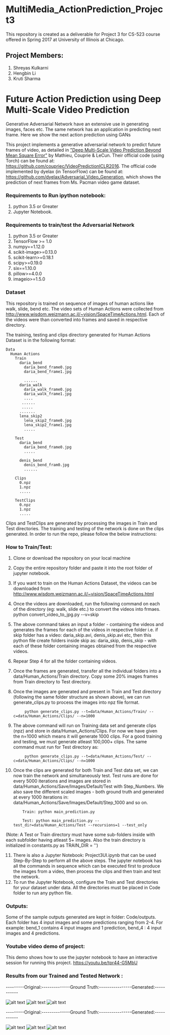 # MultiMedia_ActionPrediction_Project3

This repository is created as a deliverable for Project 3 for CS-523 course offered in Spring 2017 at University of Illinois at Chicago.

## Project Members:
1. Shreyas Kulkarni
2. Hengbin Li
3. Kruti Sharma

# Future Action Prediction using Deep Multi-Scale Video Prediction

Generative Adversarial Network have an extensive use in generating images, faces etc. The same network has an application in predicting next frame. Here we show the next action prediction using GANs

This project implements a generative adversarial network to predict future frames of video, as detailed in 
["Deep Multi-Scale Video Prediction Beyond Mean Square Error"](https://arxiv.org/abs/1511.05440) by Mathieu, 
Couprie & LeCun. Their official code (using Torch) can be found at: https://github.com/coupriec/VideoPredictionICLR2016. The official code implemented by dyelax (in TensorFlow) can be found at: https://github.com/dyelax/Adversarial_Video_Generation, which shows the prediction of next frames from Ms. Pacman video game dataset.

### Requirements to Run ipython notebook:
1. python 3.5 or Greater
2. Jupyter Notebook.

### Requirements to train/test the Adversarial Network
1. python 3.5 or Greater
2. TensorFlow >= 1.0
3. numpy==1.12.0
4. scikit-image>=0.13.0
5. scikit-learn>=0.18.1
6. scipy>=0.19.0
7. six==1.10.0
8. pillow>=4.0.0
9. imageio>=1.5.0

### Dataset

This repository is trained on sequence of images of human actions like walk, slide, bend etc. The video sets of Human Actions were collected from http://www.wisdom.weizmann.ac.il/~vision/SpaceTimeActions.html. Each of the videos were than converted into frames and saved in respective directory.

The training, testing and clips directory generated for Human Actions Dataset is in the following format:

    Data
      Human Actions
        Train
          daria_bend
            daria_bend_frame0.jpg
            daria_bend_frame1.jpg

            ......
          daria_walk
            daria_walk_frame0.jpg
            daria_walk_frame1.jpg
            ....
           ......
           .....
          ....... 
          lena_skip2
            lena_skip2_frame0.jpg
            lena_skip2_frame1.jpg
            .....

        Test
          daria_bend
            daria_bend_frame0.jpg
            .....

          denis_bend
            denis_bend_fram0.jpg
            ......

        Clips
          0.npz
          1.npz
          .....

        TestClips
          0.npz
          1.npz
          .....

Clips and TestClips are generated by processing the images in Train and Test directories. The training and testing of the network is done on the clips generated. In order to run the repo, please follow the below instructions:

### How to Train/Test:

1. Clone or download the repository on your local machine
2. Copy the entire repository folder and paste it into the root folder of jupyter notebook.
3. If you want to train on the Human Actions Dataset, the videos can be downloaded from http://www.wisdom.weizmann.ac.il/~vision/SpaceTimeActions.html
4. Once the videos are downloaded, run the following command on each of the directory (eg: walk, slide etc.) to convert the videos into frmaes.
                    python convert_video_to_jpg.py --v=skip

5. The above command takes an input a folder - containing the videos and generates the frames for each of the videos in respective folder i.e. if skip folder has a video: daria_skip.avi, denis_skip.avi etc, then this python file create folders inside skip as: daria_skip, denis_skip - with each of these folder containing images obtained from the respective videos.
6. Repear Step 4 for all the folder containing videos.
7. Once the frames are generated, transfer all the individual folders into a data/Human_Actions/Train directory. Copy some 20% images frames from Train directory to Test directory.
8. Once the images are generated and present in Train and Test directory (following the same folder structure as shown above), we can run generate_clips.py to process the images into npz file format.

            python generate_clips.py --t=data/Human_Actions/Train/ --c=data/Human_Actions/Clips/ --n=1000

9. The above command will run on Training data set and generate clips (npz) and store in data/Human_Actions/Clips. For now we have given the n=1000 which means it will generate 1000 clips. For a good training and testing, we must generate atleast 100,000+ clips. The same command must run for Test directory as:

            python generate_clips.py --t=data/Human_Actions/Test/ --c=data/Human_Actions/Clips/ --n=1000

10. Once the clips are generated for both Train and Test data set, we can now train the network and simultaneously test. Test runs are done for every 5000 iterations and images are stored in data/Human_Actions/Save/Images/Default/Test with Step_Numbers. We also save the different scaled images - both ground truth and generated at every 1000 iterations in: data/Human_Actions/Save/Images/Default/Step_1000 and so on.

            Train: python main_prediction.py

            Test: python main_prediction.py --test_dir=data/Human_Actions/Test --recursions=1 --test_only

(Note: A Test or Train directory must have some sub-folders inside with each subfolder having atleast 5+ images. Also the train directory is initialized in constants.py as TRAIN_DIR = '')
 
11. There is also a Jupyter Notebook: Project3UI.ipynb that can be used Step-By-Step to perform all the above steps. The jupyter notebook has all the commands in sequence which can be executed first to produce the images from a video, then process the clips and then train and test the network.
12. To run the Jupyter Notebook, configure the Train and Test directories for your dataset under data. All the directories must be placed in Code folder to run any python file.
 
### Outputs:
Some of the sample outputs generated are kept in folder: Code/outputs. Each folder has 4 input images and some predictions ranging from 2-4. For example: bend_1 contains 4 input images and 1 prediction, bend_4 : 4 input images and 4 predictions.

### Youtube video demo of project: 
This demo shows how to use the jupyter notebook to have an interactive session for running this project.
https://youtu.be/tpr44-G5MbU

### Results from our Trained and Tested Network :

---------Original:--------------Ground Truth:----------------Generated:-----------

![alt text](https://github.com/skruti10/MultiMedia_ActionPrediction_Project3/blob/master/Code/data/Human_Actions/Save/Images/Default/NewTest_3/Step_0/originalInput_GIF.gif?raw=true)
![alt text](https://github.com/skruti10/MultiMedia_ActionPrediction_Project3/blob/master/Code/data/Human_Actions/Save/Images/Default/NewTest_3/Step_0/ogen_GIF.gif?raw=true)
![alt text](https://github.com/skruti10/MultiMedia_ActionPrediction_Project3/blob/master/Code/data/Human_Actions/Save/Images/Default/NewTest_3/Step_0/ogt_GIF.gif?raw=true)


---------Original:--------------Ground Truth:----------------Generated:-----------

![alt text](https://github.com/skruti10/MultiMedia_ActionPrediction_Project3/blob/master/Code/data/Human_Actions/Save/Images/Default/NewTest_3/Step_0/originalInput_GIF1.gif?raw=true)
![alt text](https://github.com/skruti10/MultiMedia_ActionPrediction_Project3/blob/master/Code/data/Human_Actions/Save/Images/Default/NewTest_3/Step_0/ogen_GIF1.gif?raw=true)
![alt text](https://github.com/skruti10/MultiMedia_ActionPrediction_Project3/blob/master/Code/data/Human_Actions/Save/Images/Default/NewTest_3/Step_0/ogt_GIF1.gif?raw=true)


